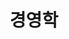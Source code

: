 ---
layout: home
title: "경영학"
description: "정리와 기록 - 경영학"
permalink: "/경영학"
pagination: 
  enabled: true
  category: "경영학"
  permalink: /:num/
---